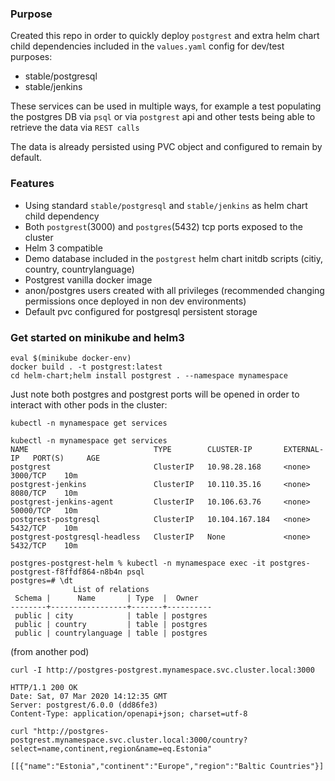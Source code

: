 ### Purpose
Created this repo in order to quickly deploy `postgrest` and extra helm chart child dependencies included in the `values.yaml` config for dev/test purposes:
* stable/postgresql
* stable/jenkins

These services can be used in multiple ways, for example a test populating the postgres DB via `psql` or via `postgrest` api and other tests being able to retrieve the data via `REST calls`

The data is already persisted using PVC object and configured to remain by default.

### Features
* Using standard `stable/postgresql` and `stable/jenkins` as helm chart child dependency
* Both `postgrest`(3000) and `postgres`(5432) tcp ports exposed to the cluster
* Helm 3 compatible
* Demo database included in the `postgrest` helm chart initdb scripts (citiy, country, countrylanguage)
* Postgrest vanilla docker image
* anon/postgres users created with all privileges (recommended changing permissions once deployed in non dev environments)
* Default pvc configured for postgresql persistent storage

### Get started on minikube and helm3
```
eval $(minikube docker-env)
docker build . -t postgrest:latest
cd helm-chart;helm install postgrest . --namespace mynamespace
```

Just note both postgres and postgrest ports will be opened in order to interact with other pods in the cluster:

```kubectl -n mynamespace get services```
```
kubectl -n mynamespace get services
NAME                            TYPE        CLUSTER-IP       EXTERNAL-IP   PORT(S)     AGE
postgrest                       ClusterIP   10.98.28.168     <none>        3000/TCP    10m
postgrest-jenkins               ClusterIP   10.110.35.16     <none>        8080/TCP    10m
postgrest-jenkins-agent         ClusterIP   10.106.63.76     <none>        50000/TCP   10m
postgrest-postgresql            ClusterIP   10.104.167.184   <none>        5432/TCP    10m
postgrest-postgresql-headless   ClusterIP   None             <none>        5432/TCP    10m
```

```
postgres-postgrest-helm % kubectl -n mynamespace exec -it postgres-postgrest-f8ffdf864-n8b4n psql
postgres=# \dt
              List of relations
 Schema |      Name       | Type  |  Owner   
--------+-----------------+-------+----------
 public | city            | table | postgres
 public | country         | table | postgres
 public | countrylanguage | table | postgres
 ```

(from another pod)

```curl -I http://postgres-postgrest.mynamespace.svc.cluster.local:3000```
```
HTTP/1.1 200 OK
Date: Sat, 07 Mar 2020 14:12:35 GMT
Server: postgrest/6.0.0 (dd86fe3)
Content-Type: application/openapi+json; charset=utf-8
```

```curl "http://postgres-postgrest.mynamespace.svc.cluster.local:3000/country?select=name,continent,region&name=eq.Estonia"```
```
[[{"name":"Estonia","continent":"Europe","region":"Baltic Countries"}]
```
